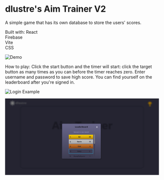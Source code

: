 # dlustre's Aim Trainer V2

A simple game that has its own database to store the users' scores.

Built with:
React <br />
Firebase <br />
Vite <br />
CSS <br />

![Demo](https://github.com/dlustre/aimtrainerv2/blob/master/aimtrainer.gif)

How to play:
Click the start button and the timer will start: click the target button as many times as you can before the timer reaches zero.
Enter username and password to save high score. You can find yourself on the leaderboard after you're signed in.

![Login Example](https://github.com/dlustre/aimtrainerv2/blob/master/login.gif)

![Leaderboard](https://github.com/dlustre/aimtrainerv2/blob/master/leaderboard.png)
